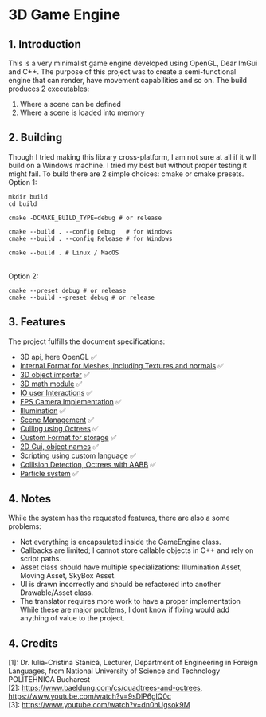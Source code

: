 # 3D Game Engine

## 1. Introduction

This is a very minimalist game engine developed using OpenGL, Dear ImGui and C++.
The purpose of this project was to create a semi-functional engine that can render, have movement capabilities and so on. The build produces 2 executables:
1. Where a scene can be defined
1. Where a scene is loaded into memory

## 2. Building

Though I tried making this library cross-platform, I am not sure at all if it will build on a Windows machine. I tried my best but without proper testing it might fail. To build there are 2 simple choices: cmake or cmake presets.
<br> Option 1:

```
mkdir build
cd build

cmake -DCMAKE_BUILD_TYPE=debug # or release

cmake --build . --config Debug   # for Windows
cmake --build . --config Release # for Windows

cmake --build . # Linux / MacOS
```

<br> Option 2:
```
cmake --preset debug # or release
cmake --build --preset debug # or release

```

## 3. Features

The project fulfills the document specifications:

- 3D api, here OpenGL ✅
- [Internal Format for Meshes, including Textures and normals](include/GameEngine/mesh.hpp) ✅
- [3D object importer](include/GameEngine/meshLoaderObj.hpp) ✅
- [3D math module](include/GameEngine/math.hpp) ✅
- [IO user Interactions](include/GameEngine/main.hpp) ✅
- [FPS Camera Implementation](include/GameEngine/camera.hpp) ✅
- [Illumination](include/GameEngine/shader.hpp) ✅
- [Scene Management](include/GameEngine/SceneNode.hpp) ✅
- [Culling using Octrees](include/GameEngine/OctreeNode.hpp) ✅
- [Custom Format for storage](include/GameEngine/Codes.hpp) ✅
- [2D Gui, object names](include/GameEngine/UI.hpp) ✅
- [Scripting using custom language](include/GameEngine/ScriptInstance.hpp) ✅
- [Collision Detection, Octrees with AABB](include/GameEngine/CollisionObjects.hpp) ✅
- [Particle system](include/GameEngine/Particle.hpp) ✅

## 4. Notes

While the system has the requested features, there are also a some problems:
- Not everything is encapsulated inside the GameEngine class.
- Callbacks are limited; I cannot store callable objects in C++ and rely on script paths.
- Asset class should have multiple specializations: Illumination Asset, Moving Asset, SkyBox Asset.
- UI is drawn incorrectly and should be refactored into another Drawable/Asset class.
- The translator requires more work to have a proper implementation
While these are major problems, I dont know if fixing would add anything of value to the project.
## 4. Credits
[1]: Dr. Iulia-Cristina Stănică, Lecturer, Department of Engineering in Foreign Languages, from National University of Science and Technology POLITEHNICA Bucharest  
[2]: https://www.baeldung.com/cs/quadtrees-and-octrees, https://www.youtube.com/watch?v=9sDlP6glQ0c  
[3]: https://www.youtube.com/watch?v=dn0hUgsok9M
